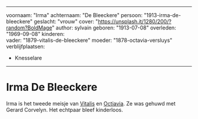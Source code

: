 ---
voornaam: "Irma"
achternaam: "De Bleeckere"
persoon: "1913-irma-de-bleeckere"
geslacht: "vrouw"
cover: "https://unsplash.it/1280/200/?random?BoldMage"
author: sylvain
geboren: "1913-07-08"
overleden: "1969-09-08"
kinderen:    
vader: "1879-vitalis-de-bleeckere"
moeder: "1878-octavia-versluys"   
verblijfplaatsen:
  - Knesselare
  ---

# Irma De Bleeckere
Irma is het tweede meisje van [Vitalis](1879-vitalis-de-bleeckere) en [Octiavia](1879-vitalis-de-bleeckere). Ze was gehuwd met Gerard Corvelyn. Het echtpaar bleef kinderloos.






